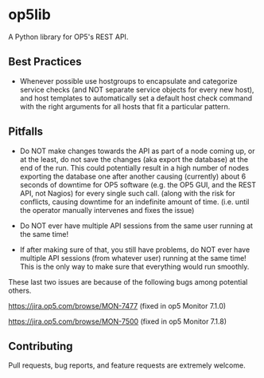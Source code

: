 op5lib
======
A Python library for OP5's REST API.

Best Practices
--------------

- Whenever possible use hostgroups to encapsulate and categorize service checks (and NOT separate service objects for every new host), and host templates to automatically set a default host check command with the right arguments for all hosts that fit a particular pattern.

Pitfalls
--------

- Do NOT make changes towards the API as part of a node coming up, or at the least, do not save the changes (aka export the database) at the end of the run. This could potentially result in a high number of nodes exporting the database one after another causing (currently) about 6 seconds of downtime for OP5 software (e.g. the OP5 GUI, and the REST API, not Nagios) for every single such call. (along with the risk for conflicts, causing downtime for an indefinite amount of time. (i.e. until the operator manually intervenes and fixes the issue)

- Do NOT ever have multiple API sessions from the same user running at the same time!

- If after making sure of that, you still have problems, do NOT ever have multiple API sessions (from whatever user) running at the same time! This is the only way to make sure that everything would run smoothly.

These last two issues are because of the following bugs among potential others.

https://jira.op5.com/browse/MON-7477 (fixed in op5 Monitor 7.1.0)

https://jira.op5.com/browse/MON-7500 (fixed in op5 Monitor 7.1.8)

Contributing
------------
Pull requests, bug reports, and feature requests are extremely welcome.

